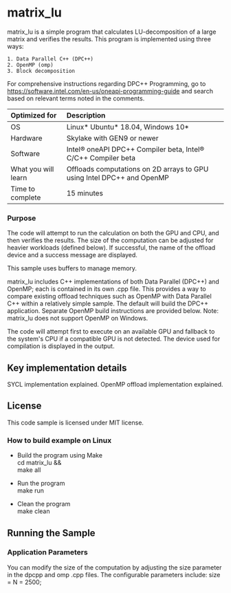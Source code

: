 # matrix_lu

matrix_lu is a simple program that calculates LU-decomposition of a large matrix and
verifies the results.  This program is implemented using three ways: 

    1. Data Parallel C++ (DPC++)
    2. OpenMP (omp)
    3. Block decomposition

For comprehensive instructions regarding DPC++ Programming, go to https://software.intel.com/en-us/oneapi-programming-guide and search based on relevant terms noted in the comments.
  
| Optimized for                       | Description
|:---                               |:---
| OS                                | Linux* Ubuntu* 18.04, Windows 10*
| Hardware                          | Skylake with GEN9 or newer
| Software                          | Intel&reg; oneAPI DPC++ Compiler beta, Intel&reg; C/C++ Compiler beta
| What you will learn               | Offloads computations on 2D arrays to GPU using Intel DPC++ and OpenMP
| Time to complete                  | 15 minutes  

### Purpose
The code will attempt to run the calculation
on both the GPU and CPU, and then verifies the results. The size of the
computation can be adjusted for heavier workloads (defined below). If
successful, the name of the offload device and a success message are
displayed.

This sample uses buffers to manage memory.

matrix_lu includes C++ implementations of both Data Parallel (DPC++) and
OpenMP; each is contained in its own .cpp file. This provides a way to compare
existing offload techniques such as OpenMP with Data Parallel C++ within a
relatively simple sample. The default will build the DPC++ application.
Separate OpenMP build instructions are provided below. Note: matrix_lu does not
support OpenMP on Windows.

The code will attempt first to execute on an available GPU and fallback to the system's CPU if a compatible GPU is not detected.  The device used for compilation is displayed in the output.

## Key implementation details
SYCL implementation explained.
OpenMP offload implementation explained.

## License  
This code sample is licensed under MIT license. 

### How to build example on Linux  
   * Build the program using Make  
    cd matrix_lu &&  
    make all  

   * Run the program  
    make run  

   * Clean the program  
    make clean 

## Running the Sample

### Application Parameters 
You can modify the size of the computation by adjusting the size parameter in the dpcpp and omp .cpp files. The configurable parameters include:
   size = N = 2500;

